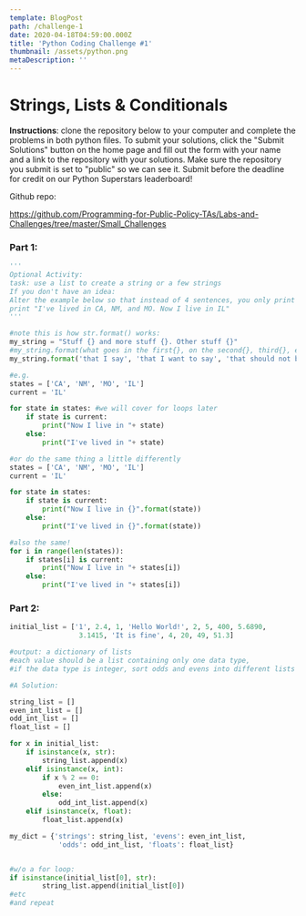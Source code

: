```yaml
---
template: BlogPost
path: /challenge-1
date: 2020-04-18T04:59:00.000Z
title: 'Python Coding Challenge #1'
thumbnail: /assets/python.png
metaDescription: ''
---
```

# Strings, Lists & Conditionals

**Instructions**: clone the repository below to your computer and complete the problems in both python files. To submit your solutions, click the "Submit Solutions" button on the home page and fill out the form with your name and a link to the repository with your solutions. Make sure the repository you submit is set to "public" so we can see it. Submit before the deadline for credit on our Python Superstars leaderboard! 

Github repo:

<!--StartFragment-->

<https://github.com/Programming-for-Public-Policy-TAs/Labs-and-Challenges/tree/master/Small_Challenges>

<!--EndFragment-->

### Part 1:

```python
'''
Optional Activity:
task: use a list to create a string or a few strings
If you don't have an idea: 
Alter the example below so that instead of 4 sentences, you only print 2:
print "I've lived in CA, NM, and MO. Now I live in IL" 
'''

#note this is how str.format() works:
my_string = "Stuff {} and more stuff {}. Other stuff {}"
#my_string.format(what goes in the first{}, on the second{}, third{}, etc)
my_string.format('that I say', 'that I want to say', 'that should not be said')

#e.g.
states = ['CA', 'NM', 'MO', 'IL']
current = 'IL'

for state in states: #we will cover for loops later
    if state is current: 
        print("Now I live in "+ state)
    else:
        print("I've lived in "+ state)

#or do the same thing a little differently
states = ['CA', 'NM', 'MO', 'IL']
current = 'IL'

for state in states:
    if state is current:
        print("Now I live in {}".format(state))
    else:
        print("I've lived in {}".format(state))

#also the same!
for i in range(len(states)):
    if states[i] is current: 
        print("Now I live in "+ states[i])
    else:
        print("I've lived in "+ states[i])
```

### Part 2:

```python
initial_list = ['1', 2.4, 1, 'Hello World!', 2, 5, 400, 5.6890,
                 3.1415, 'It is fine', 4, 20, 49, 51.3]

#output: a dictionary of lists
#each value should be a list containing only one data type,
#if the data type is integer, sort odds and evens into different lists

#A Solution:

string_list = []
even_int_list = []
odd_int_list = []
float_list = []

for x in initial_list:
    if isinstance(x, str):
        string_list.append(x)
    elif isinstance(x, int):
        if x % 2 == 0:
            even_int_list.append(x)
        else:
            odd_int_list.append(x)
    elif isinstance(x, float):
        float_list.append(x)

my_dict = {'strings': string_list, 'evens': even_int_list, 
            'odds': odd_int_list, 'floats': float_list}


#w/o a for loop:
if isinstance(initial_list[0], str):
        string_list.append(initial_list[0])
#etc
#and repeat
```
